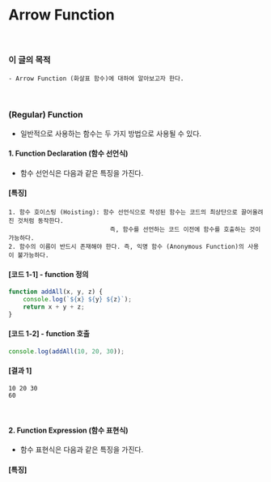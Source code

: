 # Arrow Function
<br/>

### 이 글의 목적
    - Arrow Function (화살표 함수)에 대하여 알아보고자 한다.
<br/>

### (Regular) Function
- 일반적으로 사용하는 함수는 두 가지 방법으로 사용될 수 있다.
#### 1. Function Declaration (함수 선언식)
- 함수 선언식은 다음과 같은 특징을 가진다.
#### [특징]
```plaintext
1. 함수 호이스팅 (Hoisting): 함수 선언식으로 작성된 함수는 코드의 최상단으로 끌어올려진 것처럼 동작한다.
                            즉, 함수를 선언하는 코드 이전에 함수를 호출하는 것이 가능하다.
2. 함수의 이름이 반드시 존재해야 한다. 즉, 익명 함수 (Anonymous Function)의 사용이 불가능하다.
```
#### [코드 1-1] - function 정의
```javascript
function addAll(x, y, z) {
    console.log(`${x} ${y} ${z}`);
    return x + y + z;
}
```
#### [코드 1-2] - function 호출
```javascript
console.log(addAll(10, 20, 30));
```
#### [결과 1]
```plaintext
10 20 30
60
```
<br/>

#### 2. Function Expression (함수 표현식)
- 함수 표현식은 다음과 같은 특징을 가진다.
#### [특징]
```plaintext

```

